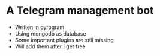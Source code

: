 # A Telegram management bot 
- Written in pyrogram
- Using mongodb as database
- Some important plugins are still missing
- Will add them after i get free
